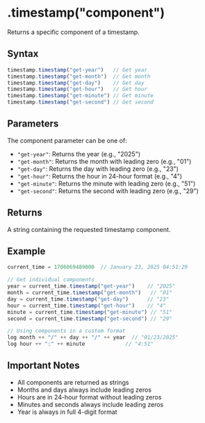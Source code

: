 # .timestamp("component")

Returns a specific component of a timestamp.

## Syntax

```javascript
timestamp.timestamp("get-year")   // Get year
timestamp.timestamp("get-month")  // Get month
timestamp.timestamp("get-day")    // Get day
timestamp.timestamp("get-hour")   // Get hour
timestamp.timestamp("get-minute") // Get minute
timestamp.timestamp("get-second") // Get second
```

## Parameters

The component parameter can be one of:
- `"get-year"`: Returns the year (e.g., "2025")
- `"get-month"`: Returns the month with leading zero (e.g., "01")
- `"get-day"`: Returns the day with leading zero (e.g., "23")
- `"get-hour"`: Returns the hour in 24-hour format (e.g., "4")
- `"get-minute"`: Returns the minute with leading zero (e.g., "51")
- `"get-second"`: Returns the second with leading zero (e.g., "29")

## Returns

A string containing the requested timestamp component.

## Example

```javascript
current_time = 1706069489000  // January 23, 2025 04:51:29

// Get individual components
year = current_time.timestamp("get-year")    // "2025"
month = current_time.timestamp("get-month")   // "01"
day = current_time.timestamp("get-day")      // "23"
hour = current_time.timestamp("get-hour")    // "4"
minute = current_time.timestamp("get-minute") // "51"
second = current_time.timestamp("get-second") // "29"

// Using components in a custom format
log month ++ "/" ++ day ++ "/" ++ year  // "01/23/2025"
log hour ++ ":" ++ minute             // "4:51"
```

## Important Notes

- All components are returned as strings
- Months and days always include leading zeros
- Hours are in 24-hour format without leading zeros
- Minutes and seconds always include leading zeros
- Year is always in full 4-digit format 